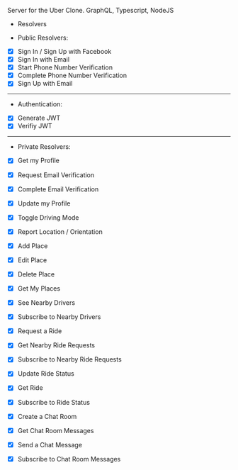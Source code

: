 Server for the Uber Clone. GraphQL, Typescript, NodeJS

- Resolvers

- Public Resolvers:

- [x] Sign In / Sign Up with Facebook
- [x] Sign In with Email
- [x] Start Phone Number Verification
- [x] Complete Phone Number Verification
- [x] Sign Up with Email

---

- Authentication:

- [x] Generate JWT
- [x] Verifiy JWT

---

- Private Resolvers:

- [x] Get my Profile
- [x] Request Email Verification
- [x] Complete Email Verification
- [x] Update my Profile
- [x] Toggle Driving Mode
- [x] Report Location / Orientation
- [x] Add Place
- [x] Edit Place
- [x] Delete Place
- [x] Get My Places
- [x] See Nearby Drivers
- [x] Subscribe to Nearby Drivers
- [x] Request a Ride
- [x] Get Nearby Ride Requests
- [x] Subscribe to Nearby Ride Requests
- [x] Update Ride Status
- [x] Get Ride
- [x] Subscribe to Ride Status
- [x] Create a Chat Room
- [x] Get Chat Room Messages
- [x] Send a Chat Message
- [x] Subscribe to Chat Room Messages

